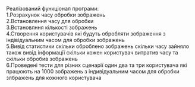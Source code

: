 Реалізований функціонал програми:<br>
1.Розрахунок часу обробки зображень<br>
2.Встановлення часу для обробки<br>
3.Встановлння кількості зображень<br>
4.Створення користувачів які будуть обробляти зображення з індівідуальним часом для обробки зображень<br>
5.Вивід статистики скільки оброблено зображень скільки часу зайняло також вивід інформації скільки кожен користувач витратив часу та скільки обробив зображень<br>
6.Проведені тести для різних сценарії один два та три користувача які працюють на 1000 зображень з індивідуальним часом для обробки злбражень для кожного користувача <br> 
<br>

